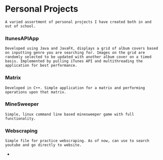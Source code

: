 # Personal Projects
    A varied assortment of personal projects I have created both in and out of school. 


### ItunesAPIApp
    Developed using Java and JavaFX, displays a grid of album covers based on inputting genre you are searching for. Images on the grid are randomly selected to be updated with another album cover on a timed basis. Implemented by pulling iTunes API and multithreading the application for best performance.

### Matrix
    Developed in C++. Simple application for a matrix and performing operations upon that matrix.


### MineSweeper
    Simple, linux command line based minesweeper game with full functionality.

### Webscraping
    Simple file for practice webscraping. As of now, can use to search youtube and go directly to website.
-
